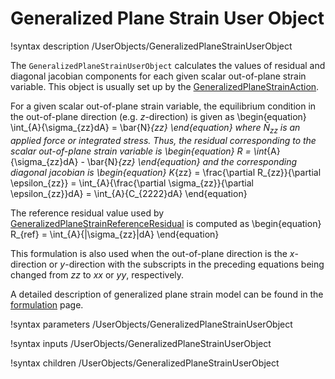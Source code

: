 # Generalized Plane Strain User Object

!syntax description /UserObjects/GeneralizedPlaneStrainUserObject

The `GeneralizedPlaneStrainUserObject` calculates the values of residual and diagonal jacobian components for each given scalar out-of-plane strain variable. This object is usually set up by the [GeneralizedPlaneStrainAction](TensorMechanics/GeneralizedPlaneStrain/index.md).

For a given scalar out-of-plane strain variable, the equilibrium condition in the out-of-plane direction (e.g. $z$-direction) is given as
\begin{equation}
	\int_{A}{\sigma_{zz}dA} = \bar{N}_{zz}
\end{equation}
where $\bar{N}_{zz}$ is an applied force or integrated stress.  Thus, the residual corresponding to the scalar out-of-plane strain variable is
\begin{equation}
	R = \int_{A}{\sigma_{zz}dA} - \bar{N}_{zz}
\end{equation}
and the corresponding diagonal jacobian is
\begin{equation}
	K_{zz} = \frac{\partial R_{zz}}{\partial \epsilon_{zz}} = \int_{A}{\frac{\partial \sigma_{zz}}{\partial \epsilon_{zz}}dA} = \int_{A}{C_{2222}dA}
\end{equation}

The reference residual value used by [GeneralizedPlaneStrainReferenceResidual](/GeneralizedPlaneStrainReferenceResidual.md) is computed as
\begin{equation}
	R_{ref} = \int_{A}{|\sigma_{zz}|dA}
\end{equation}

This formulation is also used when the out-of-plane direction is the $x$-direction or $y$-direction with the subscripts in the preceding equations being changed from $zz$ to $xx$ or $yy$, respectively.

A detailed description of generalized plane strain model can be found in the [formulation](tensor_mechanics/generalized_plane_strain.md) page.

!syntax parameters /UserObjects/GeneralizedPlaneStrainUserObject

!syntax inputs /UserObjects/GeneralizedPlaneStrainUserObject

!syntax children /UserObjects/GeneralizedPlaneStrainUserObject
